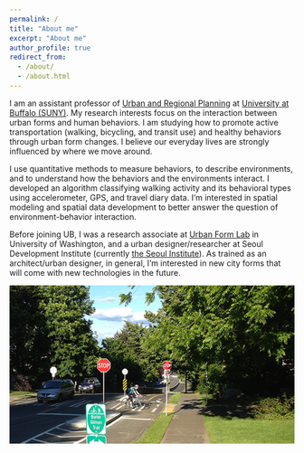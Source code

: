 ```yaml
---
permalink: /
title: "About me"
excerpt: "About me"
author_profile: true
redirect_from: 
  - /about/
  - /about.html
---
```


I am an assistant professor of [Urban and Regional Planning](http://ap.buffalo.edu/) at [University at Buffalo (SUNY)](http://www.buffalo.edu/). My research interests focus on the interaction between urban forms and human behaviors. I am studying how to promote active transportation (walking, bicycling, and transit use) and healthy behaviors through urban form changes. I believe our everyday lives are strongly influenced by where we move around.

I use quantitative methods to measure behaviors, to describe environments, and to understand how the behaviors and the environments interact. I developed an algorithm classifying walking activity and its behavioral types using accelerometer, GPS, and travel diary data. I’m interested in spatial modeling and spatial data development to better answer the question of environment-behavior interaction.

Before joining UB, I was a research associate at [Urban Form Lab](http://depts.washington.edu/ufl/) in University of Washington, and a urban designer/researcher at Seoul Development Institute (currently [the Seoul Institute](http://www.si.re.kr/)). As trained as an architect/urban designer, in general, I’m interested in new city forms that will come with new technologies in the future.

![x](../images/trail.png)
